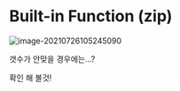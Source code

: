 # Built-in Function (zip)

![image-20210726105245090](C:\Users\tmddu\AppData\Roaming\Typora\typora-user-images\image-20210726105245090.png)

갯수가 안맞을 경우에는...?

확인 해 볼것!

